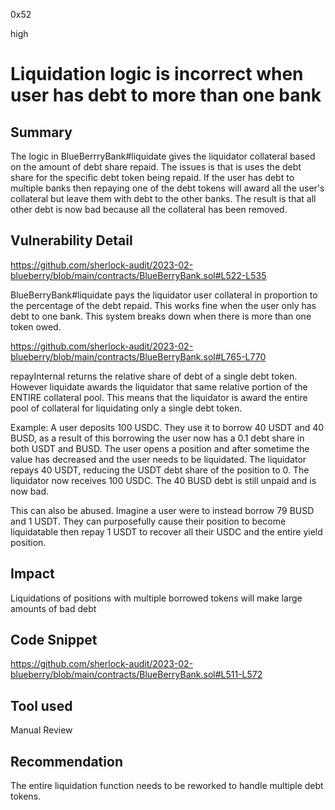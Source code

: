 0x52

high

# Liquidation logic is incorrect when user has debt to more than one bank

## Summary

The logic in BlueBerrryBank#liquidate gives the liquidator collateral based on the amount of debt share repaid. The issues is that is uses the debt share for the specific debt token being repaid. If the user has debt to multiple banks then repaying one of the debt tokens will award all the user's collateral but leave them with debt to the other banks. The result is that all other debt is now bad because all the collateral has been removed.

## Vulnerability Detail

https://github.com/sherlock-audit/2023-02-blueberry/blob/main/contracts/BlueBerryBank.sol#L522-L535

BlueBerryBank#liquidate pays the liquidator user collateral in proportion to the percentage of the debt repaid. This works fine when the user only has debt to one bank. This system breaks down when there is more than one token owed. 

https://github.com/sherlock-audit/2023-02-blueberry/blob/main/contracts/BlueBerryBank.sol#L765-L770

repayInternal returns the relative share of debt of a single debt token. However liquidate awards the liquidator that same relative portion of the ENTIRE collateral pool. This means that the liquidator is award the entire pool of collateral for liquidating only a single debt token.

Example:
A user deposits 100 USDC. They use it to borrow 40 USDT and 40 BUSD, as a result of this borrowing the user now has a 0.1 debt share in both USDT and BUSD. The user opens a position and after sometime the value has decreased and the user needs to be liquidated. The liquidator repays 40 USDT, reducing the USDT debt share of the position to 0. The liquidator now receives 100 USDC. The 40 BUSD debt is still unpaid and is now bad.

This can also be abused. Imagine a user were to instead borrow 79 BUSD and 1 USDT. They can purposefully cause their position to become liquidatable then repay 1 USDT to recover all their USDC and the entire yield position.

## Impact

Liquidations of positions with multiple borrowed tokens will make large amounts of bad debt

## Code Snippet

https://github.com/sherlock-audit/2023-02-blueberry/blob/main/contracts/BlueBerryBank.sol#L511-L572

## Tool used

Manual Review

## Recommendation

The entire liquidation function needs to be reworked to handle multiple debt tokens.